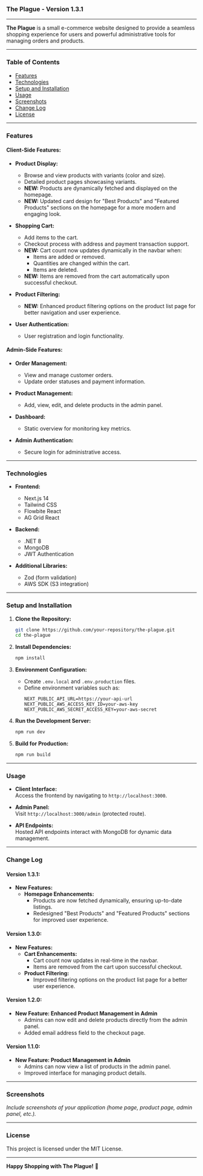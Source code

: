 ### The Plague - Version 1.3.1

---

**The Plague** is a small e-commerce website designed to provide a seamless shopping experience for users and powerful administrative tools for managing orders and products.

---

### Table of Contents

- [Features](#features)
- [Technologies](#technologies)
- [Setup and Installation](#setup-and-installation)
- [Usage](#usage)
- [Screenshots](#screenshots)
- [Change Log](#change-log)
- [License](#license)

---

### Features

#### **Client-Side Features:**

- **Product Display:**

  - Browse and view products with variants (color and size).
  - Detailed product pages showcasing variants.
  - **NEW:** Products are dynamically fetched and displayed on the homepage.
  - **NEW:** Updated card design for "Best Products" and "Featured Products" sections on the homepage for a more modern and engaging look.

- **Shopping Cart:**

  - Add items to the cart.
  - Checkout process with address and payment transaction support.
  - **NEW:** Cart count now updates dynamically in the navbar when:
    - Items are added or removed.
    - Quantities are changed within the cart.
    - Items are deleted.
  - **NEW:** Items are removed from the cart automatically upon successful checkout.

- **Product Filtering:**

  - **NEW:** Enhanced product filtering options on the product list page for better navigation and user experience.

- **User Authentication:**
  - User registration and login functionality.

#### **Admin-Side Features:**

- **Order Management:**

  - View and manage customer orders.
  - Update order statuses and payment information.

- **Product Management:**

  - Add, view, edit, and delete products in the admin panel.

- **Dashboard:**

  - Static overview for monitoring key metrics.

- **Admin Authentication:**
  - Secure login for administrative access.

---

### Technologies

- **Frontend:**

  - Next.js 14
  - Tailwind CSS
  - Flowbite React
  - AG Grid React

- **Backend:**

  - .NET 8
  - MongoDB
  - JWT Authentication

- **Additional Libraries:**
  - Zod (form validation)
  - AWS SDK (S3 integration)

---

### Setup and Installation

1. **Clone the Repository:**

   ```bash
   git clone https://github.com/your-repository/the-plague.git
   cd the-plague
   ```

2. **Install Dependencies:**

   ```bash
   npm install
   ```

3. **Environment Configuration:**

   - Create `.env.local` and `.env.production` files.
   - Define environment variables such as:
     ```plaintext
     NEXT_PUBLIC_API_URL=https://your-api-url
     NEXT_PUBLIC_AWS_ACCESS_KEY_ID=your-aws-key
     NEXT_PUBLIC_AWS_SECRET_ACCESS_KEY=your-aws-secret
     ```

4. **Run the Development Server:**

   ```bash
   npm run dev
   ```

5. **Build for Production:**
   ```bash
   npm run build
   ```

---

### Usage

- **Client Interface:**  
  Access the frontend by navigating to `http://localhost:3000`.

- **Admin Panel:**  
  Visit `http://localhost:3000/admin` (protected route).

- **API Endpoints:**  
  Hosted API endpoints interact with MongoDB for dynamic data management.

---

### Change Log

#### **Version 1.3.1:**

- **New Features:**
  - **Homepage Enhancements:**
    - Products are now fetched dynamically, ensuring up-to-date listings.
    - Redesigned "Best Products" and "Featured Products" sections for improved user experience.

#### **Version 1.3.0:**

- **New Features:**
  - **Cart Enhancements:**
    - Cart count now updates in real-time in the navbar.
    - Items are removed from the cart upon successful checkout.
  - **Product Filtering:**
    - Improved filtering options on the product list page for a better user experience.

#### **Version 1.2.0:**

- **New Feature: Enhanced Product Management in Admin**
  - Admins can now edit and delete products directly from the admin panel.
  - Added email address field to the checkout page.

#### **Version 1.1.0:**

- **New Feature: Product Management in Admin**
  - Admins can now view a list of products in the admin panel.
  - Improved interface for managing product details.

---

### Screenshots

_Include screenshots of your application (home page, product page, admin panel, etc.)._

---

### License

This project is licensed under the MIT License.

---

**Happy Shopping with The Plague!** 🛒

